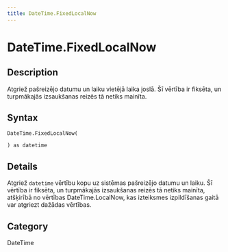 ```yaml
---
title: DateTime.FixedLocalNow
---
```


# DateTime.FixedLocalNow


## Description

Atgriež pašreizējo datumu un laiku vietējā laika joslā. Šī vērtība ir fiksēta, un turpmākajās izsaukšanas reizēs tā netiks mainīta.


## Syntax

```powerquery
DateTime.FixedLocalNow(

) as datetime
```


## Details

Atgriež <code>datetime</code> vērtību kopu uz sistēmas pašreizējo datumu un laiku. Šī vērtība ir fiksēta, un turpmākajās izsaukšanas reizēs tā netiks mainīta, atšķirībā no vērtības DateTime.LocalNow, kas izteiksmes izpildīšanas gaitā var atgriezt dažādas vērtības.



## Category
DateTime
